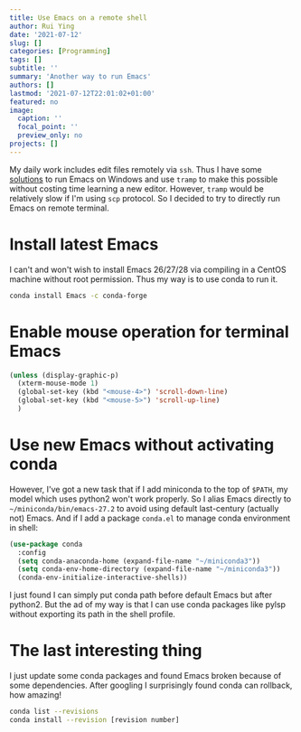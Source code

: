 ```yaml
---
title: Use Emacs on a remote shell
author: Rui Ying
date: '2021-07-12'
slug: []
categories: [Programming]
tags: []
subtitle: ''
summary: 'Another way to run Emacs'
authors: []
lastmod: '2021-07-12T22:01:02+01:00'
featured: no
image:
  caption: ''
  focal_point: ''
  preview_only: no
projects: []
---
```


My daily work includes edit files remotely via `ssh`. Thus I have some [solutions](https://www.ruiying.online/post/run-emacs-in-wsl/) to run Emacs on Windows and use `tramp` to make this possible without costing time learning a new editor. However, `tramp` would be relatively slow if I'm using `scp` protocol. So I decided to try to directly run Emacs on remote terminal.

# Install latest Emacs

I can't and won't wish to install Emacs 26/27/28 via compiling in a CentOS machine without root permission. Thus my way is to use conda to run it.

```sh
conda install Emacs -c conda-forge
```

# Enable mouse operation for terminal Emacs

```lisp
(unless (display-graphic-p)
  (xterm-mouse-mode 1)
  (global-set-key (kbd "<mouse-4>") 'scroll-down-line)
  (global-set-key (kbd "<mouse-5>") 'scroll-up-line)
  )
```

# Use new Emacs without activating conda

However, I've got a new task that if I add miniconda to the top of `$PATH`, my model which uses python2 won't work properly. So I alias Emacs directly to `~/miniconda/bin/emacs-27.2` to avoid using default last-century (actually not) Emacs. And if I add a package `conda.el` to manage conda environment in shell:

```lisp
(use-package conda
  :config
  (setq conda-anaconda-home (expand-file-name "~/miniconda3"))
  (setq conda-env-home-directory (expand-file-name "~/miniconda3"))
  (conda-env-initialize-interactive-shells))
```

I just found I can simply put conda path before default Emacs but after python2. But the ad of my way is that I can use conda packages like pylsp without exporting its path in the shell profile.

# The last interesting thing

I just update some conda packages and found Emacs broken because of some dependencies. After googling I surprisingly found conda can rollback, how amazing!

```sh
conda list --revisions
conda install --revision [revision number]
```
